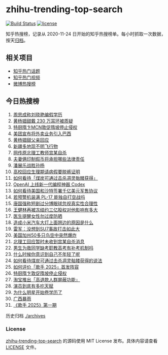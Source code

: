 # zhihu-trending-top-search

[![Build Status](https://github.com/justjavac/zhihu-trending-top-search/workflows/ci/badge.svg?branch=main)](https://github.com/justjavac/zhihu-trending-top-search/actions)
[![license](https://img.shields.io/github/license/justjavac/zhihu-trending-top-search)](https://github.com/justjavac/zhihu-trending-top-search/blob/main/LICENSE)

知乎热搜榜，记录从 2020-11-24 日开始的知乎热搜榜单。每小时抓取一次数据，按天[归档](./archives)。

## 相关项目

- [知乎热门话题](https://github.com/justjavac/zhihu-trending-hot-questions)
- [知乎热门视频](https://github.com/justjavac/zhihu-trending-hot-video)
- [微博热搜榜](https://github.com/justjavac/weibo-trending-hot-search)

## 今日热搜榜

<!-- BEGIN -->
<!-- 最后更新时间 Sun May 18 2025 21:26:45 GMT+0800 (China Standard Time) -->

1. [周思成称刘晓艳编假学历](https://www.zhihu.com/search?q=%E5%91%A8%E6%80%9D%E6%88%90%E7%A7%B0%E5%88%98%E6%99%93%E8%89%B3%E7%BC%96%E5%81%87%E5%AD%A6%E5%8E%86)
1. [黄杨钿甜戴 230 万耳环被质疑](https://www.zhihu.com/search?q=%E9%BB%84%E6%9D%A8%E9%92%BF%E7%94%9C%E6%88%B4%20230%20%E4%B8%87%E8%80%B3%E7%8E%AF%E8%A2%AB%E8%B4%A8%E7%96%91)
1. [特厨隋卞MCN敦促隋坡停止侵权](https://www.zhihu.com/search?q=%E7%89%B9%E5%8E%A8%E9%9A%8B%E5%8D%9EMCN%E6%95%A6%E4%BF%83%E9%9A%8B%E5%9D%A1%E5%81%9C%E6%AD%A2%E4%BE%B5%E6%9D%83)
1. [美团宣布将外卖业务引入巴西](https://www.zhihu.com/search?q=%E7%BE%8E%E5%9B%A2%E5%AE%A3%E5%B8%83%E5%B0%86%E5%A4%96%E5%8D%96%E4%B8%9A%E5%8A%A1%E5%BC%95%E5%85%A5%E5%B7%B4%E8%A5%BF)
1. [黄杨钿甜父亲回应](https://www.zhihu.com/search?q=%E9%BB%84%E6%9D%A8%E9%92%BF%E7%94%9C%E7%88%B6%E4%BA%B2%E5%9B%9E%E5%BA%94)
1. [新疆多地现不明飞行物](https://www.zhihu.com/search?q=%E6%96%B0%E7%96%86%E5%A4%9A%E5%9C%B0%E7%8E%B0%E4%B8%8D%E6%98%8E%E9%A3%9E%E8%A1%8C%E7%89%A9)
1. [网传原北理工教师宫某自杀](https://www.zhihu.com/search?q=%E7%BD%91%E4%BC%A0%E5%8E%9F%E5%8C%97%E7%90%86%E5%B7%A5%E6%95%99%E5%B8%88%E5%AE%AB%E6%9F%90%E8%87%AA%E6%9D%80)
1. [夫妻俩印制假币将承担哪些法律责任](https://www.zhihu.com/search?q=%E5%A4%AB%E5%A6%BB%E4%BF%A9%E5%8D%B0%E5%88%B6%E5%81%87%E5%B8%81%E5%B0%86%E6%89%BF%E6%8B%85%E5%93%AA%E4%BA%9B%E6%B3%95%E5%BE%8B%E8%B4%A3%E4%BB%BB)
1. [潘展乐战胜孙杨](https://www.zhihu.com/search?q=%E6%BD%98%E5%B1%95%E4%B9%90%E6%88%98%E8%83%9C%E5%AD%99%E6%9D%A8)
1. [高校回应生理期请病假要脱裤证明](https://www.zhihu.com/search?q=%E9%AB%98%E6%A0%A1%E5%9B%9E%E5%BA%94%E7%94%9F%E7%90%86%E6%9C%9F%E8%AF%B7%E7%97%85%E5%81%87%E8%A6%81%E8%84%B1%E8%A3%A4%E8%AF%81%E6%98%8E)
1. [如何看待「煤炭可通过击杀凋灵骷髅获得」](https://www.zhihu.com/search?q=%E5%A6%82%E4%BD%95%E7%9C%8B%E5%BE%85%E3%80%8C%E7%85%A4%E7%82%AD%E5%8F%AF%E9%80%9A%E8%BF%87%E5%87%BB%E6%9D%80%E5%87%8B%E7%81%B5%E9%AA%B7%E9%AB%85%E8%8E%B7%E5%BE%97%E3%80%8D)
1. [OpenAI 上线新一代编程神器 Codex](https://www.zhihu.com/search?q=OpenAI%20%E4%B8%8A%E7%BA%BF%E6%96%B0%E4%B8%80%E4%BB%A3%E7%BC%96%E7%A8%8B%E7%A5%9E%E5%99%A8%20Codex)
1. [如何看待美国和沙特签署千亿美元军售协议](https://www.zhihu.com/search?q=%E5%A6%82%E4%BD%95%E7%9C%8B%E5%BE%85%E7%BE%8E%E5%9B%BD%E5%92%8C%E6%B2%99%E7%89%B9%E7%AD%BE%E7%BD%B2%E5%8D%83%E4%BA%BF%E7%BE%8E%E5%85%83%E5%86%9B%E5%94%AE%E5%8D%8F%E8%AE%AE)
1. [若预警机装满 PL-17 能独自打空战吗](https://www.zhihu.com/search?q=%E8%8B%A5%E9%A2%84%E8%AD%A6%E6%9C%BA%E8%A3%85%E6%BB%A1%20PL-17%20%E8%83%BD%E7%8B%AC%E8%87%AA%E6%89%93%E7%A9%BA%E6%88%98%E5%90%97)
1. [唐国强称短剧过分博眼球忽视真实性合理性](https://www.zhihu.com/search?q=%E5%94%90%E5%9B%BD%E5%BC%BA%E7%A7%B0%E7%9F%AD%E5%89%A7%E8%BF%87%E5%88%86%E5%8D%9A%E7%9C%BC%E7%90%83%E5%BF%BD%E8%A7%86%E7%9C%9F%E5%AE%9E%E6%80%A7%E5%90%88%E7%90%86%E6%80%A7)
1. [王健林再被冻结约三亿股权对他影响有多大](https://www.zhihu.com/search?q=%E7%8E%8B%E5%81%A5%E6%9E%97%E5%86%8D%E8%A2%AB%E5%86%BB%E7%BB%93%E7%BA%A6%E4%B8%89%E4%BA%BF%E8%82%A1%E6%9D%83%E5%AF%B9%E4%BB%96%E5%BD%B1%E5%93%8D%E6%9C%89%E5%A4%9A%E5%A4%A7)
1. [医生提醒女性勿过度防晒](https://www.zhihu.com/search?q=%E5%8C%BB%E7%94%9F%E6%8F%90%E9%86%92%E5%A5%B3%E6%80%A7%E5%8B%BF%E8%BF%87%E5%BA%A6%E9%98%B2%E6%99%92)
1. [造成小米汽车大灯上面翘边的原因是什么](https://www.zhihu.com/search?q=%E9%80%A0%E6%88%90%E5%B0%8F%E7%B1%B3%E6%B1%BD%E8%BD%A6%E5%A4%A7%E7%81%AF%E4%B8%8A%E9%9D%A2%E7%BF%98%E8%BE%B9%E7%9A%84%E5%8E%9F%E5%9B%A0%E6%98%AF%E4%BB%80%E4%B9%88)
1. [雷军：没想到SU7事故打击如此大](https://www.zhihu.com/search?q=%E9%9B%B7%E5%86%9B%EF%BC%9A%E6%B2%A1%E6%83%B3%E5%88%B0SU7%E4%BA%8B%E6%95%85%E6%89%93%E5%87%BB%E5%A6%82%E6%AD%A4%E5%A4%A7)
1. [美国加州50多只鸟空中突然爆炸](https://www.zhihu.com/search?q=%E7%BE%8E%E5%9B%BD%E5%8A%A0%E5%B7%9E50%E5%A4%9A%E5%8F%AA%E9%B8%9F%E7%A9%BA%E4%B8%AD%E7%AA%81%E7%84%B6%E7%88%86%E7%82%B8)
1. [北理工回应暂时未收到宫某自杀消息](https://www.zhihu.com/search?q=%E5%8C%97%E7%90%86%E5%B7%A5%E5%9B%9E%E5%BA%94%E6%9A%82%E6%97%B6%E6%9C%AA%E6%94%B6%E5%88%B0%E5%AE%AB%E6%9F%90%E8%87%AA%E6%9D%80%E6%B6%88%E6%81%AF)
1. [男生为救同学缺考职教高考有补考机制吗](https://www.zhihu.com/search?q=%E7%94%B7%E7%94%9F%E4%B8%BA%E6%95%91%E5%90%8C%E5%AD%A6%E7%BC%BA%E8%80%83%E8%81%8C%E6%95%99%E9%AB%98%E8%80%83%E6%9C%89%E8%A1%A5%E8%80%83%E6%9C%BA%E5%88%B6%E5%90%97)
1. [什么时候你意识到自己不年轻了呢](https://www.zhihu.com/search?q=%E4%BB%80%E4%B9%88%E6%97%B6%E5%80%99%E4%BD%A0%E6%84%8F%E8%AF%86%E5%88%B0%E8%87%AA%E5%B7%B1%E4%B8%8D%E5%B9%B4%E8%BD%BB%E4%BA%86%E5%91%A2)
1. [如何看待煤炭可通过击杀凋灵骷髅获得的说法](https://www.zhihu.com/search?q=%E5%A6%82%E4%BD%95%E7%9C%8B%E5%BE%85%E7%85%A4%E7%82%AD%E5%8F%AF%E9%80%9A%E8%BF%87%E5%87%BB%E6%9D%80%E5%87%8B%E7%81%B5%E9%AA%B7%E9%AB%85%E8%8E%B7%E5%BE%97%E7%9A%84%E8%AF%B4%E6%B3%95)
1. [如何评价「歌手 2025」首发阵容](https://www.zhihu.com/search?q=%E5%A6%82%E4%BD%95%E8%AF%84%E4%BB%B7%E3%80%8C%E6%AD%8C%E6%89%8B%202025%E3%80%8D%E9%A6%96%E5%8F%91%E9%98%B5%E5%AE%B9)
1. [特厨隋卞敦促隋坡停止侵权](https://www.zhihu.com/search?q=%E7%89%B9%E5%8E%A8%E9%9A%8B%E5%8D%9E%E6%95%A6%E4%BF%83%E9%9A%8B%E5%9D%A1%E5%81%9C%E6%AD%A2%E4%BE%B5%E6%9D%83)
1. [淘宝推出「高退款人群屏蔽功能」](https://www.zhihu.com/search?q=%E6%B7%98%E5%AE%9D%E6%8E%A8%E5%87%BA%E3%80%8C%E9%AB%98%E9%80%80%E6%AC%BE%E4%BA%BA%E7%BE%A4%E5%B1%8F%E8%94%BD%E5%8A%9F%E8%83%BD%E3%80%8D)
1. [演员到底有多吃天赋](https://www.zhihu.com/search?q=%E6%BC%94%E5%91%98%E5%88%B0%E5%BA%95%E6%9C%89%E5%A4%9A%E5%90%83%E5%A4%A9%E8%B5%8B)
1. [为什么明星开始卷学历了](https://www.zhihu.com/search?q=%E4%B8%BA%E4%BB%80%E4%B9%88%E6%98%8E%E6%98%9F%E5%BC%80%E5%A7%8B%E5%8D%B7%E5%AD%A6%E5%8E%86%E4%BA%86)
1. [广西暴雨](https://www.zhihu.com/search?q=%E5%B9%BF%E8%A5%BF%E6%9A%B4%E9%9B%A8)
1. [《歌手 2025》第一期](https://www.zhihu.com/search?q=%E3%80%8A%E6%AD%8C%E6%89%8B%202025%E3%80%8B%E7%AC%AC%E4%B8%80%E6%9C%9F)

<!-- END -->

历史归档 [./archives](./archives)

### License

[zhihu-trending-top-search](https://github.com/justjavac/zhihu-trending-top-search) 的源码使用 MIT License
发布。具体内容请查看 [LICENSE](./LICENSE) 文件。
